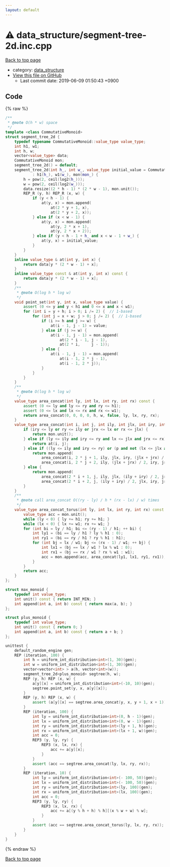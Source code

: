 ```yaml
---
layout: default
---
```


<!-- mathjax config similar to math.stackexchange -->
<script type="text/javascript" async
  src="https://cdnjs.cloudflare.com/ajax/libs/mathjax/2.7.5/MathJax.js?config=TeX-MML-AM_CHTML">
</script>
<script type="text/x-mathjax-config">
  MathJax.Hub.Config({
    TeX: { equationNumbers: { autoNumber: "AMS" }},
    tex2jax: {
      inlineMath: [ ['$','$'] ],
      processEscapes: true
    },
    "HTML-CSS": { matchFontHeight: false },
    displayAlign: "left",
    displayIndent: "2em"
  });
</script>

<script type="text/javascript" src="https://cdnjs.cloudflare.com/ajax/libs/jquery/3.4.1/jquery.min.js"></script>
<script src="https://cdn.jsdelivr.net/npm/jquery-balloon-js@1.1.2/jquery.balloon.min.js" integrity="sha256-ZEYs9VrgAeNuPvs15E39OsyOJaIkXEEt10fzxJ20+2I=" crossorigin="anonymous"></script>
<script type="text/javascript" src="../../assets/js/copy-button.js"></script>
<link rel="stylesheet" href="../../assets/css/copy-button.css" />


# :warning: data_structure/segment-tree-2d.inc.cpp

<a href="../../index.html">Back to top page</a>

* category: <a href="../../index.html#c8f6850ec2ec3fb32f203c1f4e3c2fd2">data_structure</a>
* <a href="{{ site.github.repository_url }}/blob/master/data_structure/segment-tree-2d.inc.cpp">View this file on GitHub</a>
    - Last commit date: 2019-06-09 01:50:43 +0900




## Code

{% raw %}
```cpp
/**
 * @note O(h * w) space
 */
template <class CommutativeMonoid>
struct segment_tree_2d {
    typedef typename CommutativeMonoid::value_type value_type;
    int h1, w1;
    int h, w;
    vector<value_type> data;
    CommutativeMonoid mon;
    segment_tree_2d() = default;
    segment_tree_2d(int h_, int w_, value_type initial_value = CommutativeMonoid().unit(), CommutativeMonoid const & mon_ = CommutativeMonoid())
            : h1(h_), w1(w_), mon(mon_) {
        h = pow(2, ceil(log2(h_)));
        w = pow(2, ceil(log2(w_)));
        data.resize((2 * h - 1) * (2 * w - 1), mon.unit());
        REP_R (y, h) REP_R (x, w) {
            if (y < h - 1) {
                at(y, x) = mon.append(
                    at(2 * y + 1, x),
                    at(2 * y + 2, x));
            } else if (x < w - 1) {
                at(y, x) = mon.append(
                    at(y, 2 * x + 1),
                    at(y, 2 * x + 2));
            } else if (y < h - 1 + h_ and x < w - 1 + w_) {
                at(y, x) = initial_value;
            }
        }
    }
    inline value_type & at(int y, int x) {
        return data[y * (2 * w - 1) + x];
    }
    inline value_type const & at(int y, int x) const {
        return data[y * (2 * w - 1) + x];
    }
    /**
     * @note O(log h * log w)
     */
    void point_set(int y, int x, value_type value) {
        assert (0 <= y and y < h1 and 0 <= x and x < w1);
        for (int i = y + h; i > 0; i /= 2) {  // 1-based
            for (int j = x + w; j > 0; j /= 2) {  // 1-based
                if (i >= h and j >= w) {
                    at(i - 1, j - 1) = value;
                } else if (j >= w) {
                    at(i - 1, j - 1) = mon.append(
                        at(2 * i - 1, j - 1),
                        at(2 * i,     j - 1));
                } else {
                    at(i - 1, j - 1) = mon.append(
                        at(i - 1, 2 * j - 1),
                        at(i - 1, 2 * j));
                }
            }
        }
    }
    /**
     * @note O(log h * log w)
     */
    value_type area_concat(int ly, int lx, int ry, int rx) const {
        assert (0 <= ly and ly <= ry and ry <= h1);
        assert (0 <= lx and lx <= rx and rx <= w1);
        return area_concat(0, 0, 0, 0, h, w, false, ly, lx, ry, rx);
    }
    value_type area_concat(int i, int j, int ily, int jlx, int iry, int jrx, bool p, int ly, int lx, int ry, int rx) const {
        if (iry <= ly or ry <= ily or jrx <= lx or rx <= jlx) {
            return mon.unit();
        } else if (ly <= ily and iry <= ry and lx <= jlx and jrx <= rx) {
            return at(i, j);
        } else if ((ly <= ily and iry <= ry) or (p and not (lx <= jlx and jrx <= rx))) {
            return mon.append(
                area_concat(i, 2 * j + 1, ily, jlx, iry, (jlx + jrx) / 2, not p, ly, lx, ry, rx),
                area_concat(i, 2 * j + 2, ily, (jlx + jrx) / 2, iry, jrx, not p, ly, lx, ry, rx));
        } else {
            return mon.append(
                area_concat(2 * i + 1, j, ily, jlx, (ily + iry) / 2, jrx, not p, ly, lx, ry, rx),
                area_concat(2 * i + 2, j, (ily + iry) / 2, jlx, iry, jrx, not p, ly, lx, ry, rx));
        }
    }
    /**
     * @note call area_concat O((ry - ly) / h * (rx - lx) / w) times
     */
    value_type area_concat_torus(int ly, int lx, int ry, int rx) const {
        value_type acc = mon.unit();
        while (ly < 0) { ly += h1; ry += h1; }
        while (lx < 0) { lx += w1; rx += w1; }
        for (int bi = ly / h1; bi <= (ry - 1) / h1; ++ bi) {
            int ly1 = (bi == ly / h1 ? ly % h1 : 0);
            int ry1 = (bi == ry / h1 ? ry % h1 : h1);
            for (int bj = lx / w1; bj <= (rx - 1) / w1; ++ bj) {
                int lx1 = (bj == lx / w1 ? lx % w1 : 0);
                int rx1 = (bj == rx / w1 ? rx % w1 : w1);
                acc = mon.append(acc, area_concat(ly1, lx1, ry1, rx1));
            }
        }
        return acc;
    }
};

struct max_monoid {
    typedef int value_type;
    int unit() const { return INT_MIN; }
    int append(int a, int b) const { return max(a, b); }
};

struct plus_monoid {
    typedef int value_type;
    int unit() const { return 0; }
    int append(int a, int b) const { return a + b; }
};

unittest {
    default_random_engine gen;
    REP (iteration, 100) {
        int h = uniform_int_distribution<int>(1, 30)(gen);
        int w = uniform_int_distribution<int>(1, 30)(gen);
        vector<vector<int> > a(h, vector<int>(w));
        segment_tree_2d<plus_monoid> segtree(h, w);
        REP (y, h) REP (x, w) {
            a[y][x] = uniform_int_distribution<int>(-10, 10)(gen);
            segtree.point_set(y, x, a[y][x]);
        }
        REP (y, h) REP (x, w) {
            assert (a[y][x] == segtree.area_concat(y, x, y + 1, x + 1));
        }
        REP (iteration, 100) {
            int ly = uniform_int_distribution<int>(0, h - 1)(gen);
            int lx = uniform_int_distribution<int>(0, w - 1)(gen);
            int ry = uniform_int_distribution<int>(ly + 1, h)(gen);
            int rx = uniform_int_distribution<int>(lx + 1, w)(gen);
            int acc = 0;
            REP3 (y, ly, ry) {
                REP3 (x, lx, rx) {
                    acc += a[y][x];
                }
            }
            assert (acc == segtree.area_concat(ly, lx, ry, rx));
        }
        REP (iteration, 10) {
            int ly = uniform_int_distribution<int>(- 100, 50)(gen);
            int lx = uniform_int_distribution<int>(- 100, 50)(gen);
            int ry = uniform_int_distribution<int>(ly, 100)(gen);
            int rx = uniform_int_distribution<int>(lx, 100)(gen);
            int acc = 0;
            REP3 (y, ly, ry) {
                REP3 (x, lx, rx) {
                    acc += a[(y % h + h) % h][(x % w + w) % w];
                }
            }
            assert (acc == segtree.area_concat_torus(ly, lx, ry, rx));
        }
    }
}

```
{% endraw %}

<a href="../../index.html">Back to top page</a>

